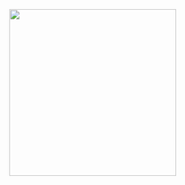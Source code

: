 <img src="https://github.com/user-attachments/assets/131d0bf7-2f38-434c-a02b-72e5aa5b99df" width=300/>

